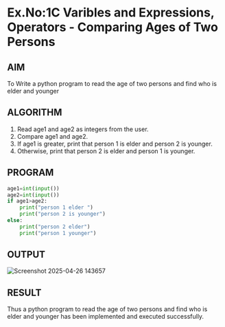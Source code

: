 # Ex.No:1C Varibles and Expressions, Operators - Comparing Ages of Two Persons

## AIM
To Write a python program to read the age of two persons and find who is elder and younger

## ALGORITHM
1. Read age1 and age2 as integers from the user.
2. Compare age1 and age2.
3. If age1 is greater, print that person 1 is elder and person 2 is younger.
4. Otherwise, print that person 2 is elder and person 1 is younger.
## PROGRAM
```python
age1=int(input())
age2=int(input())
if age1>age2:
    print("person 1 elder ")
    print("person 2 is younger")
else:
    print("person 2 elder")
    print("person 1 younger")
```

## OUTPUT
![Screenshot 2025-04-26 143657](https://github.com/user-attachments/assets/1f78f3f2-26e8-47cb-b817-b2062f78796b)

## RESULT
Thus a python program to read the age of two persons and find who is elder and younger has been implemented and executed successfully.
